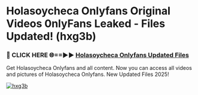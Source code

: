 # Holasoycheca Onlyfans Original Videos 0nlyFans Leaked - Files Updated! (hxg3b)

<h3>🔴 CLICK HERE 🌐==►► <a href="https://tinyurl.com/ehrbuxhb" rel="nofollow">Holasoycheca Onlyfans Updated Files</a></h3>

Get Holasoycheca Onlyfans and all content. Now you can access all videos and pictures of Holasoycheca Onlyfans. New Updated Files 2025!

[![hxg3b](https://i.imgur.com/lVYEuWS.gif)](https://tinyurl.com/ehrbuxhb)
